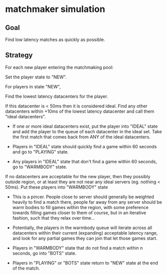 # matchmaker simulation

## Goal

Find low latency matches as quickly as possible.

## Strategy

For each new player entering the matchmaking pool:

Set the player state to "NEW".

For players in state "NEW", 
	
Find the lowest latency datacenters for the player.

If this datacenter is < 50ms then it is considered ideal. Find any other datacenters within +10ms of the lowest latency datacenter and call them "ideal datacenters".

* If one or more ideal datacenters exist, put the player into "IDEAL" state and add the player to the queue of each datacenter in the ideal set. Take the first match that comes back from ANY of the ideal datacenters.

* Players in "IDEAL" state should quickly find a game within 60 seconds and go to "PLAYING" state. 

* Any players in "IDEAL" state that don't find a game within 60 seconds, go to "WARMBODY" state.

If no datacenters are acceptable for the new player, then they possibly outside region, or at least they are not near any ideal servers (eg. nothing < 50ms). Put these players into "WARMBODY" state

* This is a pincer. People close to server should generally be weighted heavily to find a match there, people far away from any server should be warm bodies to fill games within the region, with some preference towards filling games closer to them of course, but in an iterative fashion, such that they relax over time...

* Potentially, the players in the warmbody queue will iterate across all datacenters within their current (expanding) acceptable latency range, and look for any partial games they can join that let those games start.

* Players in "WARMBODY" state that do not find a match within n seconds, go into "BOTS" state.

* Players in "PLAYING" or "BOTS" state return to "NEW" state at the end of the match.
